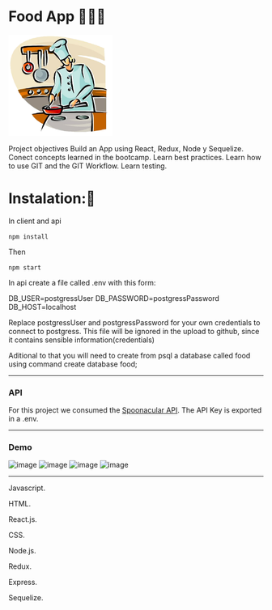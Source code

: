 # Food App :pizza::fork_and_knife::wine_glass:


<p alaign="right">
  <img height="200" src="./cooking.png" />
</p>


Project objectives
Build an App using React, Redux, Node y Sequelize.
Conect concepts learned in the bootcamp.
Learn best practices.
Learn how to use GIT and the GIT Workflow.
Learn testing.

# Instalation::wrench:
In client and api

```shell
npm install
```

Then

```shell
npm start
```

In api create a file called .env with this form:

DB_USER=postgressUser
DB_PASSWORD=postgressPassword
DB_HOST=localhost

Replace postgressUser and postgressPassword for your own credentials to connect to postgress. This file will be ignored in the upload to github, since it contains sensible information(credentials)

Aditional to that you will need to create from psql a database called food using command create database food;

---

### API

For this project we consumed the [Spoonacular API](https://spoonacular.com/food-api/). The API Key is exported in a .env.

---

### Demo
![image](https://user-images.githubusercontent.com/83461660/141841388-22695369-7173-4f35-8e5e-b14ecff476fb.png)
![image](https://user-images.githubusercontent.com/83461660/141841462-1fad333d-b65e-4958-bf3d-5c083716e788.png)
![image](https://user-images.githubusercontent.com/83461660/141841541-e2a5b512-d821-48c5-96fe-12ec9e381d85.png)
![image](https://user-images.githubusercontent.com/83461660/141841572-33191382-9942-4d65-8372-75a9a38398c8.png)

---

Javascript.

HTML.

React.js.

CSS.

Node.js.

Redux.

Express.

Sequelize.
